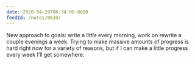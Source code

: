 ```yaml
---
date: 2020-04-29T06:34:00-0600
feedId: /notes/0634/
---
```


New approach to goals: write a *little* every morning, work on rewrite a couple evenings a week. Trying to make massive amounts of progress is hard right now for a variety of reasons, but if I can make a little progress every week I’ll get somewhere.